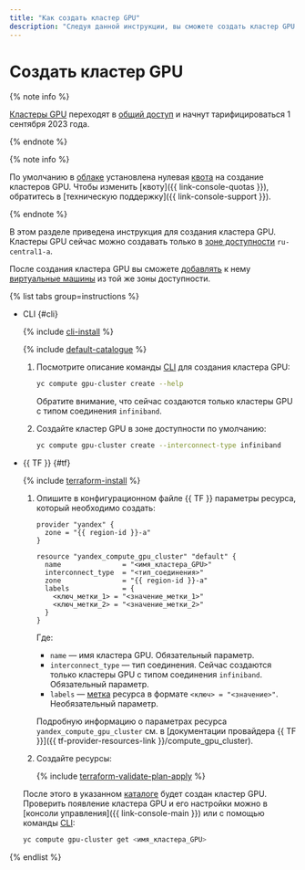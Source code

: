 ```yaml
---
title: "Как создать кластер GPU"
description: "Следуя данной инструкции, вы сможете создать кластер GPU."
---
```


# Создать кластер GPU

{% note info %}

[Кластеры GPU](../../concepts/gpus.md#gpu-clusters) переходят в [общий доступ](../../../overview/concepts/launch-stages.md) и начнут тарифицироваться 1 сентября 2023 года.

{% endnote %}

{% note info %}

По умолчанию в [облаке](../../../resource-manager/concepts/resources-hierarchy.md#cloud) установлена нулевая [квота](../../concepts/limits.md#compute-quotas) на создание кластеров GPU. Чтобы изменить [квоту]({{ link-console-quotas }}), обратитесь в [техническую поддержку]({{ link-console-support }}).

{% endnote %}

В этом разделе приведена инструкция для создания кластера GPU. Кластеры GPU сейчас можно создавать только в [зоне доступности](../../../overview/concepts/geo-scope.md) `ru-central1-a`.

После создания кластера GPU вы сможете [добавлять](gpu-add-to-cluster.md) к нему [виртуальные машины](../../concepts/vm.md) из той же зоны доступности.

{% list tabs group=instructions %}

- CLI {#cli}

  {% include [cli-install](../../../_includes/cli-install.md) %}

  {% include [default-catalogue](../../../_includes/default-catalogue.md) %}

  1. Посмотрите описание команды [CLI](../../../cli/) для создания кластера GPU:

     ```bash
     yc compute gpu-cluster create --help
     ```

     Обратите внимание, что сейчас создаются только кластеры GPU с типом соединения `infiniband`.
  1. Создайте кластер GPU в зоне доступности по умолчанию:

     ```bash
     yc compute gpu-cluster create --interconnect-type infiniband
     ```

- {{ TF }} {#tf}

  {% include [terraform-install](../../../_includes/terraform-install.md) %}

  1. Опишите в конфигурационном файле {{ TF }} параметры ресурса, который необходимо создать:

     ```hcl
     provider "yandex" {
       zone = "{{ region-id }}-a"
     }

     resource "yandex_compute_gpu_cluster" "default" {
       name               = "<имя_кластера_GPU>"
       interconnect_type  = "<тип_соединения>"
       zone               = "{{ region-id }}-a"
       labels             = {
         <ключ_метки_1> = "<значение_метки_1>"
         <ключ_метки_2> = "<значение_метки_2>"
       }
     }
     ```

     Где:
     * `name` — имя кластера GPU. Обязательный параметр.
     * `interconnect_type` — тип соединения. Сейчас создаются только кластеры GPU с типом соединения `infiniband`. Обязательный параметр.
     * `labels` — [метка](../../../resource-manager/concepts/labels.md) ресурса в формате `<ключ> = "<значение>"`. Необязательный параметр.

     Подробную информацию о параметрах ресурса `yandex_compute_gpu_cluster` см. в [документации провайдера {{ TF }}]({{ tf-provider-resources-link }}/compute_gpu_cluster).
  1. Создайте ресурсы:

     {% include [terraform-validate-plan-apply](../../../_tutorials/_tutorials_includes/terraform-validate-plan-apply.md) %}

  После этого в указанном [каталоге](../../../resource-manager/concepts/resources-hierarchy.md#folder) будет создан кластер GPU. Проверить появление кластера GPU и его настройки можно в [консоли управления]({{ link-console-main }}) или с помощью команды [CLI](../../../cli/):

  ```bash
  yc compute gpu-cluster get <имя_кластера_GPU>
  ```

{% endlist %}